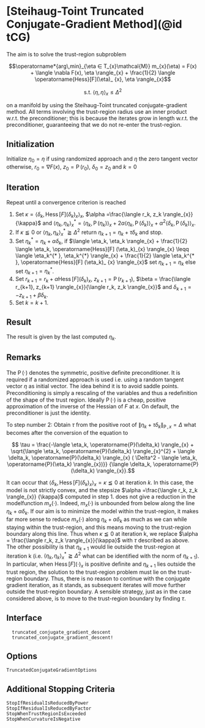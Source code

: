 # [Steihaug-Toint Truncated Conjugate-Gradient Method](@id tCG)

The aim is to solve the trust-region subproblem

```math
\operatorname*{arg\,min}_{\eta  ∈  T_{x}\mathcal{M}} m_{x}(\eta) = F(x) +
\langle \nabla F(x), \eta \rangle_{x} + \frac{1}{2} \langle
\operatorname{Hess}[F](\eta)_ {x}, \eta \rangle_{x}
```

```math
\text{s.t.} \; \langle \eta, \eta \rangle_{x} \leq {\Delta}^2
```

on a manifold by using the Steihaug-Toint truncated conjugate-gradient method.
All terms involving the trust-region radius use an inner product w.r.t. the
preconditioner; this is because the iterates grow in length w.r.t. the
preconditioner, guaranteeing that we do not re-enter the trust-region.

## Initialization

Initialize $\eta_0 = \eta$ if using randomized approach and
$\eta$ the zero tangent vector otherwise, $r_0 = \nabla F(x)$,
$z_0 = \operatorname{P}(r_0)$, $\delta_0 = z_0$ and $k=0$

## Iteration

Repeat until a convergence criterion is reached

1. Set $\kappa = \langle \delta_k, \operatorname{Hess}[F] (\delta_k)_{x} \rangle_{x}$,
    $\alpha =\frac{\langle r_k, z_k \rangle_{x}}{\kappa}$ and
    $\langle \eta_k, \eta_k \rangle_{x}^{* } = \langle \eta_k, \operatorname{P}(\eta_k) \rangle_{x} +
    2\alpha \langle \eta_k, \operatorname{P}(\delta_k) \rangle_{x} +  {\alpha}^2
    \langle \delta_k, \operatorname{P}(\delta_k) \rangle_{x}$.
2. If $\kappa \leqq 0$ or $\langle \eta_k, \eta_k \rangle_{x}^{* } \geqq {\Delta}^2$
    return $\eta_{k+1} = \eta_k + \tau \delta_k$ and stop.
3. Set $\eta_{k}^{* }= \eta_k + \alpha \delta_k$, if
    $\langle \eta_k, \eta_k \rangle_{x} + \frac{1}{2} \langle \eta_k,
    \operatorname{Hess}[F] (\eta_k)_{x} \rangle_{x} \leqq \langle \eta_k^{* },
    \eta_k^{*} \rangle_{x} + \frac{1}{2} \langle \eta_k^{* },
    \operatorname{Hess}[F] (\eta_k)_ {x} \rangle_{x}$
    set $\eta_{k+1} = \eta_k$ else set $\eta_{k+1} = \eta_{k}^{* }$.
4. Set $r_{k+1} = r_k + \alpha \operatorname{Hess}[F] (\delta_k)_ {x}$,
     $z_{k+1} = \operatorname{P}(r_{k+1})$,
    $\beta = \frac{\langle r_{k+1},  z_{k+1} \rangle_{x}}{\langle r_k, z_k
    \rangle_{x}}$ and $\delta_{k+1} = -z_{k+1} + \beta \delta_k$.
5. Set $k=k+1$.

## Result

The result is given by the last computed $η_k$.

## Remarks

The $\operatorname{P}(\cdot)$ denotes the symmetric, positive deﬁnite
preconditioner. It is required if a randomized approach is used i.e. using
a random tangent vector $\eta$ as initial
vector. The idea behind it is to avoid saddle points. Preconditioning is
simply a rescaling of the variables and thus a redeﬁnition of the shape of
the trust region. Ideally $\operatorname{P}(\cdot)$ is a cheap, positive
approximation of the inverse of the Hessian of $F$ at $x$. On
default, the preconditioner is just the identity.

To step number 2: Obtain $\tau$ from the positive root of
$\left\lVert \eta_k + \tau \delta_k \right\rVert_{\operatorname{P}, x} = \Delta$
what becomes after the conversion of the equation to

````math
 \tau = \frac{-\langle \eta_k, \operatorname{P}(\delta_k) \rangle_{x} +
 \sqrt{\langle \eta_k, \operatorname{P}(\delta_k) \rangle_{x}^{2} +
 \langle \delta_k, \operatorname{P}(\delta_k) \rangle_{x} ( \Delta^2 -
 \langle \eta_k, \operatorname{P}(\eta_k) \rangle_{x})}}
 {\langle \delta_k, \operatorname{P}(\delta_k) \rangle_{x}}.
````

It can occur that $\langle \delta_k, \operatorname{Hess}[F] (\delta_k)_{x} \rangle_{x}
= \kappa \leqq 0$ at iteration $k$. In this case, the model is not strictly
convex, and the stepsize $\alpha =\frac{\langle r_k, z_k \rangle_{x}}
{\kappa}$ computed in step 1. does not give a reduction in the modelfunction
$m_{x}(\cdot)$. Indeed, $m_{x}(\cdot)$ is unbounded from below along the
line $\eta_k + \alpha \delta_k$. If our aim is to minimize the model within
the trust-region, it makes far more sense to reduce $m_{x}(\cdot)$ along
$\eta_k + \alpha \delta_k$ as much as we can while staying within the
trust-region, and this means moving to the trust-region boundary along this
line. Thus when $\kappa \leqq 0$ at iteration k, we replace $\alpha =
\frac{\langle r_k, z_k \rangle_{x}}{\kappa}$ with $\tau$ described as above.
The other possibility is that $\eta_{k+1}$ would lie outside the trust-region at
iteration k (i.e. $\langle \eta_k, \eta_k \rangle_{x}^{* }
\geqq {\Delta}^2$ what can be identified with the norm of $\eta_{k+1}$). In
particular, when $\operatorname{Hess}[F] (\cdot)_{x}$ is positive deﬁnite
and $\eta_{k+1}$ lies outside the trust region, the solution to the
trust-region problem must lie on the trust-region boundary. Thus, there
is no reason to continue with the conjugate gradient iteration, as it
stands, as subsequent iterates will move further outside the trust-region
boundary. A sensible strategy, just as in the case considered above, is to
move to the trust-region boundary by ﬁnding $\tau$.

## Interface

```@docs
  truncated_conjugate_gradient_descent
  truncated_conjugate_gradient_descent!
```

## Options

```@docs
TruncatedConjugateGradientOptions
```

## Additional Stopping Criteria

```@docs
StopIfResidualIsReducedByPower
StopIfResidualIsReducedByFactor
StopWhenTrustRegionIsExceeded
StopWhenCurvatureIsNegative
```
